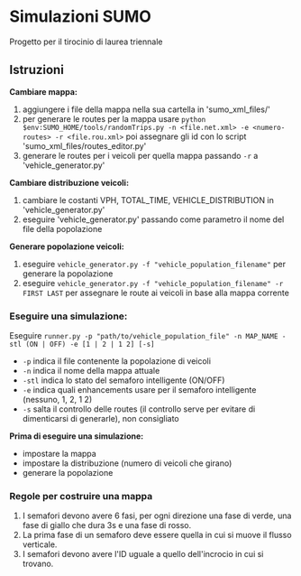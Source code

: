 # Simulazioni SUMO
Progetto per il tirocinio di laurea triennale

## Istruzioni

**Cambiare mappa:**
1. aggiungere i file della mappa nella sua cartella in 'sumo_xml_files/'
2. per generare le routes per la mappa usare ```python $env:SUMO_HOME/tools/randomTrips.py -n <file.net.xml> -e <numero-routes> -r <file.rou.xml>``` poi assegnare gli id con lo script 'sumo_xml_files/routes_editor.py'
3. generare le routes per i veicoli per quella mappa passando ```-r``` a 'vehicle_generator.py'

**Cambiare distribuzione veicoli:**
1. cambiare le costanti VPH, TOTAL_TIME, VEHICLE_DISTRIBUTION in 'vehicle_generator.py'
2. eseguire 'vehicle_generator.py' passando come parametro il nome del file della popolazione

**Generare popolazione veicoli:**
1. eseguire ```vehicle_generator.py -f "vehicle_population_filename"``` per generare la popolazione
2. eseguire ```vehicle_generator.py -f "vehicle_population_filename" -r FIRST LAST``` per assegnare le route ai veicoli in base alla mappa corrente

### Eseguire una simulazione:

Eseguire ```runner.py -p "path/to/vehicle_population_file" -n MAP_NAME -stl (ON | OFF) -e [1 | 2 | 1 2] [-s]```
   - ```-p``` indica il file contenente la popolazione di veicoli
   - ```-n``` indica il nome della mappa attuale
   - ```-stl``` indica lo stato del semaforo intelligente (ON/OFF)
   - ```-e``` indica quali enhancements usare per il semaforo intelligente (nessuno, 1, 2, 1 2)
   - ```-s``` salta il controllo delle routes (il controllo serve per evitare di dimenticarsi di generarle), non consigliato

**Prima di eseguire una simulazione:**
- impostare la mappa
- impostare la distribuzione (numero di veicoli che girano)
- generare la popolazione

### Regole per costruire una mappa

1. I semafori devono avere 6 fasi, per ogni direzione una fase di verde, una fase di giallo che dura 3s e una fase di rosso.
2. La prima fase di un semaforo deve essere quella in cui si muove il flusso verticale.
3. I semafori devono avere l'ID uguale a quello dell'incrocio in cui si trovano.
